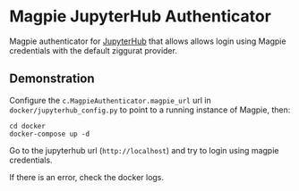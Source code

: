# Magpie JupyterHub Authenticator

Magpie authenticator for [JupyterHub](http://github.com/jupyter/jupyterhub/)
that allows allows login using Magpie credentials with the default ziggurat provider.

## Demonstration

Configure the `c.MagpieAuthenticator.magpie_url` url in `docker/jupyterhub_config.py`
to point to a running instance of Magpie, then:

```
cd docker
docker-compose up -d
```

Go to the jupyterhub url (`http://localhost`) and try to login using magpie credentials.

If there is an error, check the docker logs.
